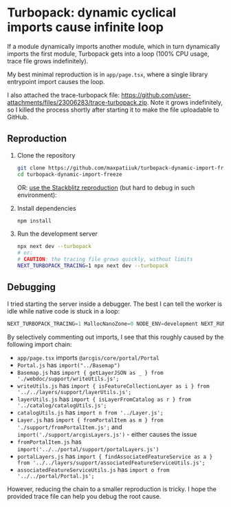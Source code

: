 # Turbopack: dynamic cyclical imports cause infinite loop

If a module dynamically imports another module, which in turn dynamically imports the first module, Turbopack gets into a loop (100% CPU usage, trace file grows indefinitely).

My best minimal reproduction is in `app/page.tsx`, where a single library entrypoint import causes the loop.

I also attached the trace-turbopack file: https://github.com/user-attachments/files/23006283/trace-turbopack.zip.
Note it grows indefinitely, so I killed the process shortly after starting it to make the file uploadable to GitHub.

## Reproduction

1. Clone the repository

   ```sh
   git clone https://github.com/maxpatiiuk/turbopack-dynamic-import-freeze.git
   cd turbopack-dynamic-import-freeze
   ```

   OR: [use the Stackblitz reproduction](https://stackblitz.com/edit/stackblitz-starters-zhr4zkta?file=app%2Fcomponents%2FTest.tsx,app%2Fpage.tsx,package.json,app%2Flayout.tsx) (but hard to debug in such environment):

2. Install dependencies

   ```sh
   npm install
   ```

3. Run the development server

   ```sh
   npx next dev --turbopack
   # or:
   # CAUTION: the tracing file grows quickly, without limits
   NEXT_TURBOPACK_TRACING=1 npx next dev --turbopack
   ```

## Debugging

I tried starting the server inside a debugger. The best I can tell the worker is idle while native code is stuck in a loop:

```ts
NEXT_TURBOPACK_TRACING=1 MallocNanoZone=0 NODE_ENV=development NEXT_RUNTIME=nodejs TURBOPACK=1 NEXT_PRIVATE_WORKER=1 NEXT_PRIVATE_TRACE_ID=cb4e155e9cf7b89b WATCHPACK_WATCHER_LIMIT=20 node --inspect-brk node_modules/next/dist/server/lib/start-server.js
```

By selectively commenting out imports, I see that this roughly caused by the following import chain:

- `app/page.tsx` imports `@arcgis/core/portal/Portal`
- `Portal.js` has `import("../Basemap")`
- `Basemap.js` has `import { getLayerJSON as _ } from './webdoc/support/writeUtils.js';`
- `writeUtils.js` has `import { isFeatureCollectionLayer as i } from '../../layers/support/layerUtils.js';`
- `layerUtils.js` has `import { isLayerFromCatalog as r } from '../catalog/catalogUtils.js';`
- `catalogUtils.js` has `import n from '../Layer.js';`
- `Layer.js` has `import { fromPortalItem as m } from './support/fromPortalItem.js';` and `import('./support/arcgisLayers.js')` - either causes the issue
- `fromPortalItem.js` has `import('../../portal/support/portalLayers.js')`
- `portalLayers.js` has `import { findAssociatedFeatureService as a } from '../../layers/support/associatedFeatureServiceUtils.js';`
- `associatedFeatureServiceUtils.js` has `import o from '../../portal/Portal.js';`

However, reducing the chain to a smaller reproduction is tricky. I hope the provided trace file can help you debug the root cause.
